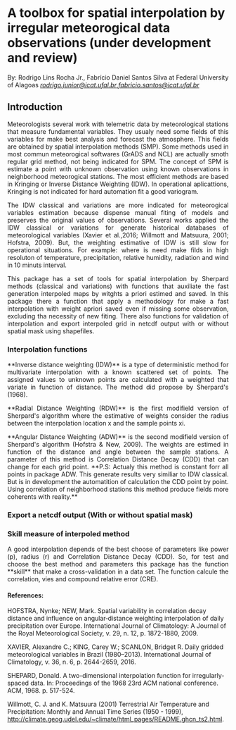 # A toolbox for spatial interpolation by irregular meteorogical data observations (under development and review)
By: Rodrigo Lins Rocha Jr., Fabrício Daniel Santos Silva at Federal University of Alagoas 
*rodrigo.junior@icat.ufal.br*,*fabricio.santos@icat.ufal.br*
## Introduction

<p style="text-align: justify;">Meteorologists several work with telemetric data by meteorological stations that measure fundamental variables. They usualy need some fields of this variables for make best analysis and forecast the atmosphere. This fields are obtained by spatial interpolation methods (SMP). Some methods used in most commun meteorogical softwares (GrADS and NCL) are actually smoth regular grid method, not being indicated for SPM. The concept of SPM is estimate a point with unknown observation using known observations in neighborhood meteorogical stations. The most efficient methods are based in Kringing or Inverse Distance Weighting (IDW). In operational aplicattions, Kringing is not indicated for hard automation fit a good variogram.</p>

<p style="text-align: justify;">The IDW classical and variations are more indicated for meteorogical variables estimation because dispense manual fiting of models and preserves the original values of observations. Several works applied the IDW classical or variations for generate historical databases of meteorological variables (Xavier et al.,2016; Willmott and Matsuura, 2001; Hofstra, 2009). But, the weighting estimative of IDW is still slow for operational situations. For example: where is need make filds in high resoluton of temperature, precipitation, relative humidity, radiation and wind in 10 minuts interval.</p>

<p style="text-align: justify;">This package has a set of tools for spatial interpolation by Sherpard methods (classical and variations) with functions that auxiliate the fast generation interpoled maps by witghts a priori estimed and saved. In this package there a function that apply a methodology for make a fast interpolation with weight apriori saved even if missing some observation, excluding tha necessity of new fiting. There also functions for validation of interpolation and export interpoled grid in netcdf output with or without spatial mask using shapefiles.</p>

### Interpolation functions
<p style="text-align: justify;">**Inverse distance weighting (IDW)** is a type of deterministic method for multivariate interpolation with a known scattered set of points. The assigned values to unknown points are calculated with a weighted that variate in function of distance. The method did propose by Sherpard's (1968).</p>

<p style="text-align: justify;">**Radial Distance Weighting (RDW)** is the first modifield version of Sherpard's algorithm where the estimative of weights consider the radius between the interpolation location x and the sample points xi.</p>

<p style="text-align: justify;">**Angular Distance Weighting (ADW)** is the second modifield version of Sherpard's algorithm (Hofstra & New, 2009). The weights are estimed in function of the distance and angle between the sample stations. A parameter of this method is Correlation Distance Decay (CDD) that can change for each grid point. **P.S: Actualy this method is constant forr all points in package ADW. This generate results very similiar to IDW classical. But is in development the automatition of calculation the CDD point by point. Using correlation of neighborhood stations this method produce fields more coherents with reality.**</p>

### Export a netcdf output (With or without spatial mask)

### Skill measure of interpoled method
<p style="text-align: justify;">A good interpolation depends of the best choose of parameters like power (p), radius (r) and Correlation Distance Decay (CDD). So, for test and choose the best method and parameters this package has the function **skill** that make a cross-validation in a data set. The function calcule the correlation, vies and compound relative error (CRE).</p> 

#### References:

HOFSTRA, Nynke; NEW, Mark. Spatial variability in correlation decay distance and influence on angular‐distance weighting interpolation of daily precipitation over Europe. International Journal of Climatology: A Journal of the Royal Meteorological Society, v. 29, n. 12, p. 1872-1880, 2009.

XAVIER, Alexandre C.; KING, Carey W.; SCANLON, Bridget R. Daily gridded meteorological variables in Brazil (1980–2013). International Journal of Climatology, v. 36, n. 6, p. 2644-2659, 2016.

SHEPARD, Donald. A two-dimensional interpolation function for irregularly-spaced data. In: Proceedings of the 1968 23rd ACM national conference. ACM, 1968. p. 517-524.

Willmott, C. J. and K. Matsuura (2001) Terrestrial Air Temperature and Precipitation: Monthly and Annual Time Series (1950 - 1999), http://climate.geog.udel.edu/~climate/html_pages/README.ghcn_ts2.html.
